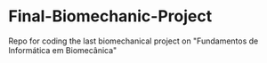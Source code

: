 # Final-Biomechanic-Project
Repo for coding the last biomechanical project on "Fundamentos de Informática em Biomecânica"
